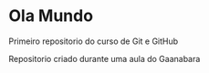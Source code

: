 # Ola Mundo
 Primeiro repositorio do curso de Git e GitHub

Repositorio criado durante uma aula do Gaanabara